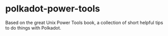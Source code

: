 # polkadot-power-tools
Based on the great Unix Power Tools book, a collection of short helpful tips to do things with Polkadot.
